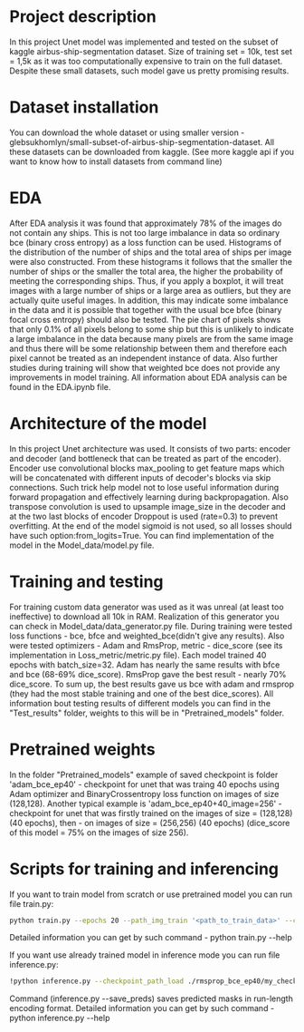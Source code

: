 # Project description

In this project Unet model was implemented and tested on the subset of kaggle airbus-ship-segmentation dataset.
Size of training set = 10k, test set = 1,5k as it was too computationally expensive to train on the full dataset.
Despite these small datasets, such model gave us pretty promising results.

# Dataset installation

You can download the whole dataset or using smaller version - glebsukhomlyn/small-subset-of-airbus-ship-segmentation-dataset.
All these datasets can be downloaded from kaggle. (See more kaggle api if you want to
know how to install datasets from command line)

# EDA

After EDA analysis it was found that approximately 78% of the images do not contain any ships.
This is not too large imbalance in data so ordinary bce (binary cross entropy) as a loss function can be used.
Histograms of the distribution of the number of ships and the total area of ​​ships per image were also constructed.
From these histograms it follows that the smaller the number of ships or the smaller the total area, the higher the probability of meeting the corresponding ships.
Thus, if you apply a boxplot, it will treat images with a large number of ships or a large area as outliers, but they are actually quite useful images.
In addition, this may indicate some imbalance in the data and it is possible that together with the usual bce bfce (binary focal cross entropy) should also be tested.
The pie chart of pixels shows that only 0.1% of all pixels belong to some ship but this is unlikely to indicate a large imbalance in the data
because many pixels are from the same image and thus there will be some relationship between them and therefore each pixel cannot be treated as an independent instance of data.
Also further studies during training will show that weighted bce does not provide any improvements in model training.
All information about EDA analysis can be found in the EDA.ipynb file.

# Architecture of the model

In this project Unet architecture was used. It consists of two parts: encoder and decoder (and bottleneck
that can be treated as part of the encoder). Encoder use convolutional blocks max_pooling to get feature maps which
will be concatenated with different inputs of decoder's blocks via skip connections. Such trick help model not to lose
useful information during forward propagation and effectively learning during backpropagation. Also transpose convolution is used
to upsample image_size in the decoder and at the two last blocks of encoder Droppout is used (rate=0.3) to prevent overfitting.
At the end of the model sigmoid is not used, so all losses should have such option:from_logits=True.
You can find implementation of the model in the Model_data/model.py file.

# Training and testing

For training custom data generator was used as it was unreal (at least too ineffective) to download all 10k in RAM. Realization of
this generator you can check in Model_data/data_generator.py file. During training were tested loss functions - bce, bfce and weighted_bce(didn't give any results).
Also were tested optimizers - Adam and RmsProp, metric - dice_score (see its implementation in Loss_metric/metric.py file).
Each model trained 40 epochs with batch_size=32. Adam has nearly the same results with bfce and bce (68-69% dice_score). RmsProp gave the best result -
nearly 70% dice_score. To sum up, the best results gave us bce with adam and rmsprop (they had the most stable training and one of the best dice_scores).
All information bout testing results of different models you can find in the "Test_results" folder, weights to this will be in "Pretrained_models" folder.

# Pretrained weights

In the folder "Pretrained_models" example of saved checkpoint is folder 'adam_bce_ep40' - checkpoint for unet that was traing 40 epochs using
Adam optimizer and BinaryCrossentropy loss function on images of size (128,128). Another typical example is 'adam_bce_ep40+40_image=256' - checkpoint for unet that was firstly
trained on the images of size = (128,128) (40 epochs), then - on images of size = (256,256) (40 epochs) (dice_score of this model = 75% on the images of size 256).

# Scripts for training and inferencing

If you want to train model from scratch or use pretrained model you can run file train.py:
```bash
python train.py --epochs 20 --path_img_train '<path_to_train_data>' --checkpoint_path_save '<path to save weights>' --save_weights --save_plot
```
Detailed information you can get by such command - python train.py --help

If you want use already trained model in inference mode you can run file inference.py:
```bash
!python inference.py --checkpoint_path_load ./rmsprop_bce_ep40/my_checkpoint --save_fig --save_preds
```
Command (inference.py --save_preds) saves predicted masks in run-length encoding format.
Detailed information you can get by such command - python inference.py --help
